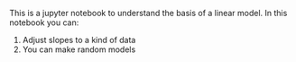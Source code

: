 This is a jupyter notebook to understand the basis of a linear model. In this notebook you can:
1. Adjust slopes to a kind of data
2. You can make random models
